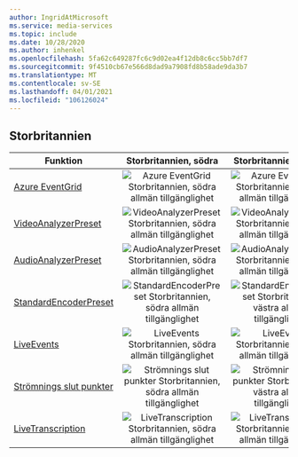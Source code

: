```yaml
---
author: IngridAtMicrosoft
ms.service: media-services
ms.topic: include
ms.date: 10/28/2020
ms.author: inhenkel
ms.openlocfilehash: 5fa62c649287fc6c9d02ea4f12db8c6cc5bb7df7
ms.sourcegitcommit: 9f4510cb67e566d8dad9a7908fd8b58ade9da3b7
ms.translationtype: MT
ms.contentlocale: sv-SE
ms.lasthandoff: 04/01/2021
ms.locfileid: "106126024"
---
```

<!--Feature availability in region-->
## <a name="united-kingdom"></a>Storbritannien

| Funktion | Storbritannien, södra | Storbritannien, västra |
| --- | :---: | :---: |
| [Azure EventGrid](../monitoring/reacting-to-media-services-events.md) |![Azure EventGrid Storbritannien, södra allmän tillgänglighet](../media/azure-clouds-regions/ga.svg)  |![Azure EventGrid Storbritannien, västra allmän tillgänglighet](../media/azure-clouds-regions/ga.svg) |
| [VideoAnalyzerPreset](../analyze-video-audio-files-concept.md) |![VideoAnalyzerPreset Storbritannien, södra allmän tillgänglighet](../media/azure-clouds-regions/ga.svg)  | ![VideoAnalyzerPreset Storbritannien, västra allmän tillgänglighet](../media/azure-clouds-regions/ga.svg) |
| [AudioAnalyzerPreset](../analyze-video-audio-files-concept.md) |![AudioAnalyzerPreset Storbritannien, södra allmän tillgänglighet](../media/azure-clouds-regions/ga.svg)  | ![AudioAnalyzerPreset Storbritannien, västra allmän tillgänglighet](../media/azure-clouds-regions/ga.svg) |
| [StandardEncoderPreset](../encode-concept.md) |![StandardEncoderPreset Storbritannien, södra allmän tillgänglighet](../media/azure-clouds-regions/ga.svg)  | ![StandardEncoderPreset Storbritannien, västra allmän tillgänglighet](../media/azure-clouds-regions/ga.svg) |
| [LiveEvents](../stream-live-streaming-concept.md) |![LiveEvents Storbritannien, södra allmän tillgänglighet](../media/azure-clouds-regions/ga.svg)  | ![LiveEvents Storbritannien, västra allmän tillgänglighet](../media/azure-clouds-regions/ga.svg) |
| [Strömnings slut punkter](../streaming-endpoint-concept.md) |![Strömnings slut punkter Storbritannien, södra allmän tillgänglighet](../media/azure-clouds-regions/ga.svg) | ![Strömnings slut punkter Storbritannien, västra allmän tillgänglighet](../media/azure-clouds-regions/ga.svg) |
| [LiveTranscription](../live-event-live-transcription-how-to.md) |![LiveTranscription Storbritannien, södra allmän tillgänglighet](../media/azure-clouds-regions/ga.svg) |![LiveTranscription Storbritannien, västra allmän tillgänglighet](../media/azure-clouds-regions/ga.svg) |
